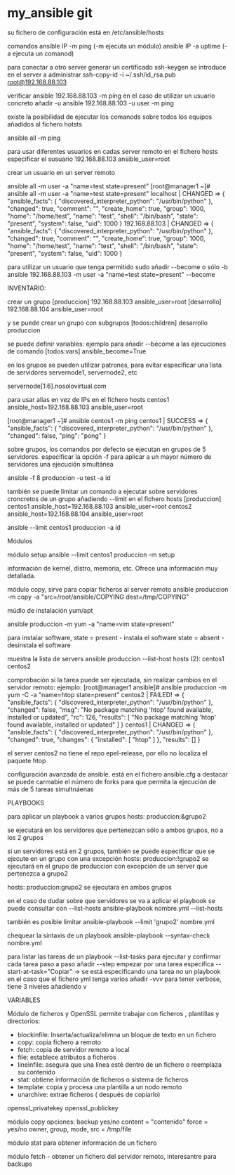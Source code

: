 # my_ansible git
su fichero de configuración está en /etc/ansible/hosts


comandos
ansible IP -m ping (-m ejecuta un módulo)
ansible IP -a uptime (-a ejecuta un comanod)

para conectar a otro server generar un certificado
ssh-keygen
se introduce en el server a administrar
ssh-copy-id -i ~/.ssh/id_rsa.pub root@192.168.88.103

verificar
ansible 192.168.88.103 -m ping
en el caso de utilizar un usuario concreto añadir -u
ansible 192.168.88.103 -u user -m ping

existe la posibilidad de ejecutar los comanods sobre todos los equipos añadidos al fichero hotsts

ansible all -m ping

para usar diferentes usuarios en cadas server remoto
en el fichero hosts especificar el susuario
192.168.88.103 ansible_user=root

crear un usuario en un server remoto

ansible all -m user -a "name=test state=present"
[root@manager1 ~]# ansible all -m user -a "name=test state=present"
localhost | CHANGED => {
    "ansible_facts": {
        "discovered_interpreter_python": "/usr/bin/python"
    },
    "changed": true,
    "comment": "",
    "create_home": true,
    "group": 1000,
    "home": "/home/test",
    "name": "test",
    "shell": "/bin/bash",
    "state": "present",
    "system": false,
    "uid": 1000
}
192.168.88.103 | CHANGED => {
    "ansible_facts": {
        "discovered_interpreter_python": "/usr/bin/python"
    },
    "changed": true,
    "comment": "",
    "create_home": true,
    "group": 1000,
    "home": "/home/test",
    "name": "test",
    "shell": "/bin/bash",
    "state": "present",
    "system": false,
    "uid": 1000
}

para utilizar un usuario que tenga permitido sudo añadir --become o sólo -b
ansible 192.168.88.103 -m user -a "name=test state=present" --become

INVENTARIO:

crear un grupo
[produccion]
192.168.88.103 ansible_user=root
[desarrollo]
192.168.88.104 ansible_user=root

y se puede crear un grupo con subgrupos
[todos:children]
desarrollo 
produccion

se puede definir variables:
ejemplo para añadir --become a las ejecuciones de comando
[todos:vars]
ansible_become=True

en los grupos se pueden utilizar patrones, para evitar especificar una lista de servidores servernode1, servernode2, etc

servernode[1:6].nosolovirtual.com

para usar alias en vez de IPs en el fichero hosts
centos1 ansible_host=192.168.88.103 ansible_user=root

[root@manager1 ~]# ansible centos1 -m ping
centos1 | SUCCESS => {
    "ansible_facts": {
        "discovered_interpreter_python": "/usr/bin/python"
    },
    "changed": false,
    "ping": "pong"
}


sobre grupos, los comandos por defecto se ejecutan en grupos de 5 servidores. 
especificar la opción -f para aplicar a un mayor número de servidores una ejecución simultánea

ansible -f 8 produccion -u test -a id

también se puede limitar un comando a ejecutar sobre servidores croncretos de un grupo añadiendo --limit
en el fichero hosts
[produccion]
centos1 ansible_host=192.168.88.103 ansible_user=root
centos2 ansible_host=192.168.88.104 ansible_user=root

ansible --limit centos1 produccion  -a id


Módulos

módulo setup
ansible  --limit centos1 produccion  -m setup

información de kernel, distro, memoria, etc. Ofrece una información muy detallada.

módulo copy, sirve para copiar ficheros al server remoto
ansible produccion -m copy -a "src=/root/ansible/COPYING dest=/tmp/COPYING"

múdlo de instalación yum/apt

 ansible produccion -m yum -a "name=vim state=present"

para instalar software, 
state = present - instala el software
state = absent - desinstala el software


muestra la lista de servers
 ansible produccion --list-host
  hosts (2):
    centos1
    centos2


comprobación si la tarea puede ser ejecutada, sin realizar cambios en el servidor remoto:
ejemplo:
[root@manager1 ansible]# ansible produccion -m yum -C -a "name=htop state=present"
centos2 | FAILED! => {
    "ansible_facts": {
        "discovered_interpreter_python": "/usr/bin/python"
    },
    "changed": false,
    "msg": "No package matching 'htop' found available, installed or updated",
    "rc": 126,
    "results": [
        "No package matching 'htop' found available, installed or updated"
    ]
}
centos1 | CHANGED => {
    "ansible_facts": {
        "discovered_interpreter_python": "/usr/bin/python"
    },
    "changed": true,
    "changes": {
        "installed": [
            "htop"
        ]
    },
    "results": []
}

el server centos2 no tiene el repo epel-release, por ello no localiza el paquete htop


configuración avanzada de ansible. está en el fichero ansible.cfg
a destacar
se puede carmabie el número de forks para que permita la ejecución de más de 5 tareas simultnáenas
 
 
PLAYBOOKS

para aplicar un playbook a varios grupos
hosts: produccion:&grupo2

se ejecutará en los servidores que pertenezcan sólo a ambos grupos, no a los 2 grupos

si un servidores está en 2 grupos, también se puede especificar que se ejecute en un grupo 
con una excepción
hosts: produccion:!grupo2
se ejecutará en el grupo de produccion con excepción de un server que pertenezca a grupo2

hosts: produccion:grupo2
se ejecutara en ambos grupos

en el caso de dudar sobre que servidores se va a aplicar el playbook se puede consultar con --list-hosts
ansible-playbook nombre.yml --list-hosts

también es posible limitar
ansible-playbook --limit 'grupo2' nombre.yml

chequear la sintaxis de un playbook
ansible-playbook --syntax-check nombre.yml

para listar las tareas de un playbook --list-tasks
para ejecutar y confirmar cada tarea paso a paso añadir --step
empezar por una tarea específica --start-at-task="Copiar"  -> se está especificando una tarea no un playbook en el caso que el fichero yml tenga varios
añadir -vvv para tener verbose, tiene 3 niveles añadiendo v

VARIABLES



Módulo de ficheros y OpenSSL
permite trabajar con ficheros , plantillas y directorios:
- blockinfile: Inserta/actualiza/elimna un bloque de texto en un fichero
- copy: copia fichero a remoto
- fetch: copia de servidor remoto a local
- file: establece atributos a ficheros
- lineinfile: asegura que una línea esté dentro de un fichero o reemplaza su contenido
- stat: obtiene información de ficheros o sistema de ficheros
- template: copia y procesa una plantilla a un nodo remoto
- unarchive: extrae ficheros ( después de copiarlo)

openssl_privatekey
openssl_publickey

módulo copy opciones:
backup yes/no
content = "contenido"
force = yes/no
owner, group, mode, src = /tmp/file

módulo stat para obtener información de un fichero

módulo fetch - obtener un fichero del servidor remoto, interesantre para backups

